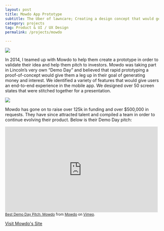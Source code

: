 ```yaml
---
layout: post
title: Mowdo App Prototype
subtitle: The Uber of lawncare; Creating a design concept that would generate interest for potential investors.
category: projects
tag: Product & UI / UX Design
permalink: /projects/mowdo

---
```


<img src="../img/work/mowdo/mowdo.jpg" />

In 2014, I teamed up with Mowdo to help them create a prototype in order to validate their idea and help them pitch to investors. Mowdo was taking part in Lincoln’s very own “Demo Day” and believed that rapid prototyping a proof-of-concept would give them a leg up in their goal of generating money and interest. We identified a variety of features that would give users an end-to-end experience in the mobile app. We designed over 50 screen states that were stitched together for a presentation.

<img src="../img/work/mowdo/mowdo-perspective.png" />

Mowdo has gone on to raise over 125k in funding and over $500,000 in requests. They have since attracted talent and compiled a team in order to continue evolving their product. Below is their Demo Day pitch:

<iframe src="https://player.vimeo.com/video/106042035" width="500" height="281" frameborder="0" webkitallowfullscreen mozallowfullscreen allowfullscreen></iframe> <small><a href="https://vimeo.com/106042035">Best Demo Day Pitch: Mowdo</a> from <a href="https://vimeo.com/user30702733">Mowdo</a> on <a href="https://vimeo.com">Vimeo</a>.</small>

<br>


<a href="http://mowdo.com">Visit Mowdo's Site</a>

